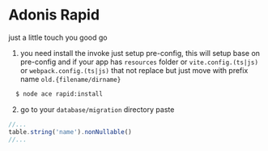 # Adonis Rapid

just a little touch you good go

1. you need install the invoke just setup pre-config, 
 this will setup base on pre-config and if your app
 has `resources` folder or `vite.config.(ts|js)` or `webpack.config.(ts|js)`
 that not replace but just move with prefix name `old.{filename/dirname}`

  ```bash
    $ node ace rapid:install
 ```
2. go to your `database/migration` directory paste

```ts
//...
table.string('name').nonNullable()
//...
```

